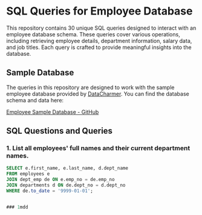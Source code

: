 # SQL Queries for Employee Database

This repository contains 30 unique SQL queries designed to interact with an employee database schema. These queries cover various operations, including retrieving employee details, department information, salary data, and job titles. Each query is crafted to provide meaningful insights into the database.

## Sample Database

The queries in this repository are designed to work with the sample employee database provided by [DataCharmer](https://github.com/datacharmer/test_db). You can find the database schema and data here:

[Employee Sample Database - GitHub](https://github.com/datacharmer/test_db/tree/master)

## SQL Questions and Queries

### 1. List all employees' full names and their current department names.
```sql
SELECT e.first_name, e.last_name, d.dept_name
FROM employees e
JOIN dept_emp de ON e.emp_no = de.emp_no
JOIN departments d ON de.dept_no = d.dept_no
WHERE de.to_date = '9999-01-01';


### 1mdd
